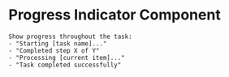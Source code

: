 # Progress Indicator Component

```
Show progress throughout the task:
- "Starting [task name]..."
- "Completed step X of Y"
- "Processing [current item]..."
- "Task completed successfully"
```